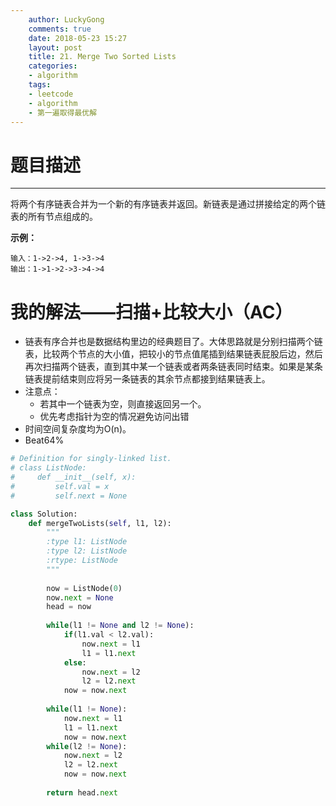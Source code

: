 ```yaml
---
    author: LuckyGong
    comments: true
    date: 2018-05-23 15:27
    layout: post
    title: 21. Merge Two Sorted Lists
    categories:
    - algorithm
    tags:
    - leetcode
    - algorithm
    - 第一遍取得最优解
---
```


# 题目描述

------

将两个有序链表合并为一个新的有序链表并返回。新链表是通过拼接给定的两个链表的所有节点组成的。 

**示例：**

```
输入：1->2->4, 1->3->4
输出：1->1->2->3->4->4
```

# 我的解法——扫描+比较大小（AC）

- 链表有序合并也是数据结构里边的经典题目了。大体思路就是分别扫描两个链表，比较两个节点的大小值，把较小的节点值尾插到结果链表屁股后边，然后再次扫描两个链表，直到其中某一个链表或者两条链表同时结束。如果是某条链表提前结束则应将另一条链表的其余节点都接到结果链表上。
- 注意点：
  - 若其中一个链表为空，则直接返回另一个。
  - 优先考虑指针为空的情况避免访问出错 
- 时间空间复杂度均为O(n)。
- Beat64%

```python
# Definition for singly-linked list.
# class ListNode:
#     def __init__(self, x):
#         self.val = x
#         self.next = None

class Solution:
    def mergeTwoLists(self, l1, l2):
        """
        :type l1: ListNode
        :type l2: ListNode
        :rtype: ListNode
        """
        
        now = ListNode(0)
        now.next = None
        head = now
        
        while(l1 != None and l2 != None):
            if(l1.val < l2.val):
                now.next = l1
                l1 = l1.next
            else:
                now.next = l2
                l2 = l2.next
            now = now.next
        
        while(l1 != None):
            now.next = l1
            l1 = l1.next
            now = now.next
        while(l2 != None):
            now.next = l2
            l2 = l2.next
            now = now.next
            
        return head.next
```
